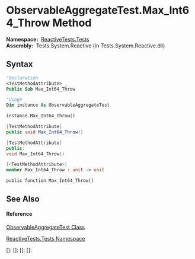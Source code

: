 # ObservableAggregateTest.Max\_Int64\_Throw Method

**Namespace:**  [ReactiveTests.Tests](ReactiveTests.Tests\ReactiveTests.Tests.md)  
**Assembly:**  Tests.System.Reactive (in Tests.System.Reactive.dll)

## Syntax

```vb
'Declaration
<TestMethodAttribute> _
Public Sub Max_Int64_Throw
```

```vb
'Usage
Dim instance As ObservableAggregateTest

instance.Max_Int64_Throw()
```

```csharp
[TestMethodAttribute]
public void Max_Int64_Throw()
```

```c++
[TestMethodAttribute]
public:
void Max_Int64_Throw()
```

```fsharp
[<TestMethodAttribute>]
member Max_Int64_Throw : unit -> unit 
```

```jscript
public function Max_Int64_Throw()
```

## See Also

#### Reference

[ObservableAggregateTest Class](ObservableAggregateTest\ObservableAggregateTest.md)

[ReactiveTests.Tests Namespace](ReactiveTests.Tests\ReactiveTests.Tests.md)

[]: 
[]: 
[]: 
[]: 